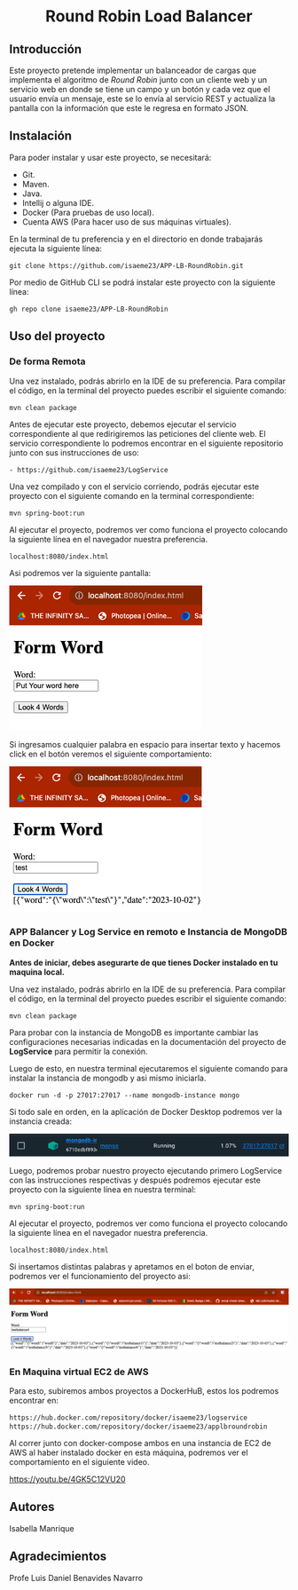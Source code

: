 <h1 align="center">
<p align="center">Round Robin Load Balancer</p>
</h1>

## Introducción
Este proyecto pretende implementar un balanceador de cargas que implementa el algoritmo de
*Round Robin* junto con un cliente web y un servicio web en donde se tiene un campo y un
botón y cada vez que el usuario envía un mensaje, este se lo envía al servicio REST y
actualiza la pantalla con la información que este le regresa en formato JSON.

## Instalación
Para poder instalar y usar este proyecto, se necesitará:
* Git.
* Maven.
* Java.
* Intellij o alguna IDE.
* Docker (Para pruebas de uso local).
* Cuenta AWS (Para hacer uso de sus máquinas virtuales).

En la terminal de tu preferencia y en el directorio en donde trabajarás ejecuta la siguiente línea:

    git clone https://github.com/isaeme23/APP-LB-RoundRobin.git

Por medio de GitHub CLI se podrá instalar este proyecto con la siguiente línea:

    gh repo clone isaeme23/APP-LB-RoundRobin

## Uso del proyecto
### De forma Remota
Una vez instalado, podrás abrirlo en la IDE de su preferencia. Para compilar el código, en la terminal
del proyecto puedes escribir el siguiente comando:

    mvn clean package

Antes de ejecutar este proyecto, debemos ejecutar el servicio correspondiente al que redirigiremos las
peticiones del cliente web. El servicio correspondiente lo podremos encontrar en el siguiente repositorio
junto con sus instrucciones de uso:

```
- https://github.com/isaeme23/LogService
```

Una vez compilado y con el servicio corriendo, podrás ejecutar este proyecto con el siguiente comando en
la terminal correspondiente:

    mvn spring-boot:run

Al ejecutar el proyecto, podremos ver como funciona el proyecto colocando la siguiente línea en el navegador
nuestra preferencia.

    localhost:8080/index.html

Asi podremos ver la siguiente pantalla:

![](img/img1.png)

Si ingresamos cualquier palabra en espacio para insertar texto y hacemos click en el botón veremos el siguiente
comportamiento:

![img2.png](img/img2.png)

### APP Balancer y Log Service en remoto e Instancia de MongoDB en Docker

**Antes de iniciar, debes asegurarte de que tienes Docker instalado en tu maquina local.**

Una vez instalado, podrás abrirlo en la IDE de su preferencia. Para compilar el código, en la terminal
del proyecto puedes escribir el siguiente comando:

    mvn clean package

Para probar con la instancia de MongoDB es importante cambiar las configuraciones necesarias indicadas en
la documentación del proyecto de **LogService** para permitir la conexión.

Luego de esto, en nuestra terminal ejecutaremos el siguiente comando para instalar la instancia de mongodb
y asi mismo iniciarla.

    docker run -d -p 27017:27017 --name mongodb-instance mongo

Si todo sale en orden, en la aplicación de Docker Desktop podremos ver la instancia creada:

![img3.png](img/img3.png)

Luego, podremos probar nuestro proyecto ejecutando primero LogService con las instrucciones respectivas y
después podremos ejecutar este proyecto con la siguiente línea en nuestra terminal:

    mvn spring-boot:run

Al ejecutar el proyecto, podremos ver como funciona el proyecto colocando la siguiente línea en el navegador
nuestra preferencia.

    localhost:8080/index.html

Si insertamos distintas palabras y apretamos en el boton de enviar, podremos ver el funcionamiento del proyecto asi:

![img4.png](img/img4.png)

### En Maquina virtual EC2 de AWS

Para esto, subiremos ambos proyectos a DockerHuB, estos los podremos encontrar en:

    https://hub.docker.com/repository/docker/isaeme23/logservice
    https://hub.docker.com/repository/docker/isaeme23/applbroundrobin

Al correr junto con docker-compose ambos en una instancia de EC2 de AWS al haber instalado docker en esta
máquina, podremos ver el comportamiento en el siguiente video.

https://youtu.be/4GK5C12VU20

## Autores
Isabella Manrique

## Agradecimientos
Profe Luis Daniel Benavides Navarro
